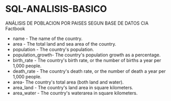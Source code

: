 # SQL-ANALISIS-BASICO
ANÁLISIS DE POBLACION POR PAISES SEGUN BASE DE DATOS CIA Factbook  


- name - The name of the country.
- area - The total land and sea area of the country.
- population - The country's population.
- population_growth- The country's population growth as a percentage.
- birth_rate - The country's birth rate, or the number of births a year per 1,000 people.
- death_rate - The country's death rate, or the number of death a year per 1,000 people.
- area- The country's total area (both land and water).
- area_land - The country's land area in square kilometers.
- area_water - The country's waterarea in square kilometers.
